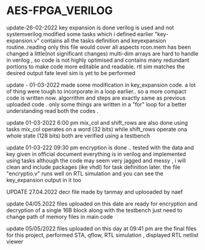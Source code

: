 # AES-FPGA_VERILOG
update-26-02-2022
key expansion is done
verilog is used and not systemverilog
modified some tasks which i defined earlier
"key-expansion.v" contains all the tasks definition and keyexpansion routine..reading only this file would cover all aspects
rcon.mem has been changed a little(not significant changes)
multi-dim arrays are hard to handle in verilog , so code is not highly optimised and contains many redundant portions to make code more editable and readable.
rtl sim matches the desired output
fate level sim is yet to be performed

update - 01-03-2022
made some modification in key_expansion code.
a lot of thing were tough to incorporate in a loop earlier..
so a more compact code is written now. algorrithm and steps are exactly same as previous uploaded code . only some things are written in a "for" loop
for a better understanding read both the codes .


update 01-03-2022  6:00 pm
mix_col and shift_rows are also done using tasks 
mix_col operates on a word (32 bits) while shift_rows operate ona whole state (128 bits)
both are verified using a testbench


update 01-03-222 09:30 pm
encryption is done ..
tested with the data and key given in official document
everything is in verilog and implemented using tasks
although the code may seem very jagged and messy , i will clean and include packages (ike vhdl) for task definition later.
the file "encryptio.v" runs well on RTL simulation and you can see the key_expansion output in it too


UPDATE 27.04.2022
decr file made by tanmay and uplooaded by naef



update 04/05.2022
files uploaded on this date are ready for encryption and decryption of a single 16B block along with the testbench
just need to change path of memory files in main code


update 05/05/2022
files uploaded on this day at 09:41 pm are the final files for this project, performed STA, qflow, RTL simulation , displayed RTL netlist viewer
